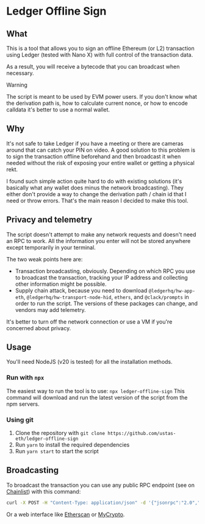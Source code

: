 # Ledger Offline Sign

## What

This is a tool that allows you to sign an offline Ethereum (or L2) transaction using Ledger (tested with Nano X) with full control of the transaction data.

As a result, you will receive a bytecode that you can broadcast when necessary.

> [!WARNING]
> The script is meant to be used by EVM power users. If you don't know what the derivation path is, how to calculate current nonce, or how to encode calldata it's better to use a normal wallet.

## Why

It's not safe to take Ledger if you have a meeting or there are cameras around that can catch your PIN on video. A good solution to this problem is to sign the transaction offline beforehand and then broadcast it when needed without the risk of exposing your entire wallet or getting a physical rekt.

I found such simple action quite hard to do with existing solutions (it's basically what any wallet does minus the network broadcasting). They either don't provide a way to change the derivation path / chain id that I need or throw errors. That's the main reason I decided to make this tool.

## Privacy and telemetry

The script doesn't attempt to make any network requests and doesn't need an RPC to work. All the information you enter will not be stored anywhere except temporarily in your terminal.

The two weak points here are:

- Transaction broadcasting, obviously. Depending on which RPC you use to broadcast the transaction, tracking your IP address and collecting other information might be possible.
- Supply chain attack, because you need to download `@ledgerhq/hw-app-eth`, `@ledgerhq/hw-transport-node-hid`, `ethers`, and `@clack/prompts` in order to run the script. The versions of these packages can change, and vendors may add telemetry.

It's better to turn off the network connection or use a VM if you're concerned about privacy.

## Usage

You'll need NodeJS (v20 is tested) for all the installation methods.

### Run with `npx`

The easiest way to run the tool is to use: `npx ledger-offline-sign`
This command will download and run the latest version of the script from the npm servers.

### Using git

1. Clone the repository with `git clone https://github.com/ustas-eth/ledger-offline-sign`
2. Run `yarn` to install the required dependencies
3. Run `yarn start` to start the script

## Broadcasting

To broadcast the transaction you can use any public RPC endpoint (see on [Chainlist](https://chainlist.org/)) with this command:

```bash
curl -X POST -H "Content-Type: application/json" -d '{"jsonrpc":"2.0","method":"eth_sendRawTransaction","params":["0xTRANSACTION_BYTECODE"],"id":1}' https://LINK_TO_RPC_ENDPOINT
```

Or a web interface like [Etherscan](https://etherscan.io/pushTx) or [MyCrypto](https://app.mycrypto.com/broadcast-transaction).
